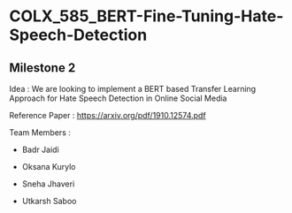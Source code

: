 # COLX_585_BERT-Fine-Tuning-Hate-Speech-Detection

## Milestone 2

Idea : We are looking to implement a BERT based Transfer Learning Approach for Hate Speech Detection in Online Social Media

Reference Paper : https://arxiv.org/pdf/1910.12574.pdf

Team Members :

* Badr Jaidi

* Oksana Kurylo

* Sneha Jhaveri

* Utkarsh Saboo
